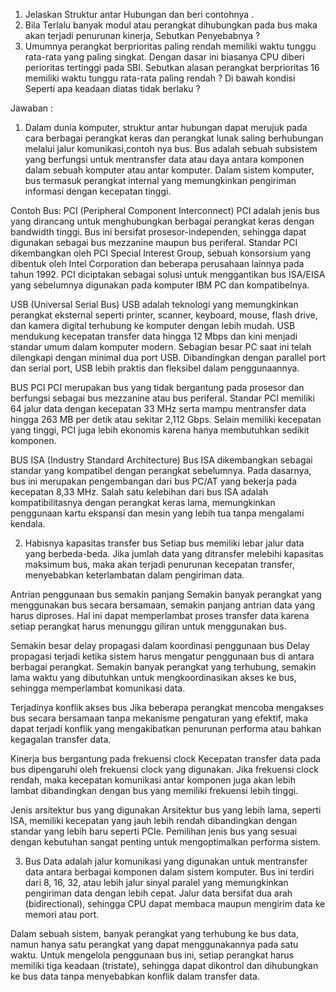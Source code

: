 1. Jelaskan Struktur antar Hubungan dan beri contohnya .
2. Bila Terlalu banyak modul atau perangkat dihubungkan pada bus maka akan terjadi penurunan kinerja, Sebutkan Penyebabnya ?
3. Umumnya perangkat berprioritas paling rendah memiliki waktu tunggu rata-rata yang paling singkat. Dengan dasar ini biasanya CPU diberi perioritas tertinggi pada SBI. Sebutkan alasan perangkat berprioritas 16 
   memiliki waktu tunggu rata-rata paling rendah ? Di bawah kondisi Seperti apa keadaan diatas tidak berlaku ?

Jawaban : 
1. Dalam dunia komputer, struktur antar hubungan dapat merujuk pada cara berbagai perangkat keras dan perangkat lunak saling berhubungan melalui jalur komunikasi,contoh nya bus. Bus adalah sebuah subsistem yang berfungsi untuk mentransfer data atau daya antara komponen dalam sebuah komputer atau antar komputer. Dalam sistem komputer, bus termasuk perangkat internal yang memungkinkan pengiriman informasi dengan kecepatan tinggi.

Contoh Bus:
PCI (Peripheral Component Interconnect)
PCI adalah jenis bus yang dirancang untuk menghubungkan berbagai perangkat keras dengan bandwidth tinggi. Bus ini bersifat prosesor-independen, sehingga dapat digunakan sebagai bus mezzanine maupun bus periferal. Standar PCI dikembangkan oleh PCI Special Interest Group, sebuah konsorsium yang dibentuk oleh Intel Corporation dan beberapa perusahaan lainnya pada tahun 1992. PCI diciptakan sebagai solusi untuk menggantikan bus ISA/EISA yang sebelumnya digunakan pada komputer IBM PC dan kompatibelnya.

USB (Universal Serial Bus)
USB adalah teknologi yang memungkinkan perangkat eksternal seperti printer, scanner, keyboard, mouse, flash drive, dan kamera digital terhubung ke komputer dengan lebih mudah. USB mendukung kecepatan transfer data hingga 12 Mbps dan kini menjadi standar umum dalam komputer modern. Sebagian besar PC saat ini telah dilengkapi dengan minimal dua port USB. Dibandingkan dengan parallel port dan serial port, USB lebih praktis dan fleksibel dalam penggunaannya.

BUS PCI
PCI merupakan bus yang tidak bergantung pada prosesor dan berfungsi sebagai bus mezzanine atau bus periferal. Standar PCI memiliki 64 jalur data dengan kecepatan 33 MHz serta mampu mentransfer data hingga 263 MB per detik atau sekitar 2,112 Gbps. Selain memiliki kecepatan yang tinggi, PCI juga lebih ekonomis karena hanya membutuhkan sedikit komponen.

BUS ISA (Industry Standard Architecture)
Bus ISA dikembangkan sebagai standar yang kompatibel dengan perangkat sebelumnya. Pada dasarnya, bus ini merupakan pengembangan dari bus PC/AT yang bekerja pada kecepatan 8,33 MHz. Salah satu kelebihan dari bus ISA adalah kompatibilitasnya dengan perangkat keras lama, memungkinkan penggunaan kartu ekspansi dan mesin yang lebih tua tanpa mengalami kendala.

2. Habisnya kapasitas transfer bus
Setiap bus memiliki lebar jalur data yang berbeda-beda. Jika jumlah data yang ditransfer melebihi kapasitas maksimum bus, maka akan terjadi penurunan kecepatan transfer, menyebabkan keterlambatan dalam pengiriman data.

Antrian penggunaan bus semakin panjang
Semakin banyak perangkat yang menggunakan bus secara bersamaan, semakin panjang antrian data yang harus diproses. Hal ini dapat memperlambat proses transfer data karena setiap perangkat harus menunggu giliran untuk menggunakan bus.

Semakin besar delay propagasi dalam koordinasi penggunaan bus
Delay propagasi terjadi ketika sistem harus mengatur penggunaan bus di antara berbagai perangkat. Semakin banyak perangkat yang terhubung, semakin lama waktu yang dibutuhkan untuk mengkoordinasikan akses ke bus, sehingga memperlambat komunikasi data.

Terjadinya konflik akses bus
Jika beberapa perangkat mencoba mengakses bus secara bersamaan tanpa mekanisme pengaturan yang efektif, maka dapat terjadi konflik yang mengakibatkan penurunan performa atau bahkan kegagalan transfer data.

Kinerja bus bergantung pada frekuensi clock
Kecepatan transfer data pada bus dipengaruhi oleh frekuensi clock yang digunakan. Jika frekuensi clock rendah, maka kecepatan komunikasi antar komponen juga akan lebih lambat dibandingkan dengan bus yang memiliki frekuensi lebih tinggi.

Jenis arsitektur bus yang digunakan
Arsitektur bus yang lebih lama, seperti ISA, memiliki kecepatan yang jauh lebih rendah dibandingkan dengan standar yang lebih baru seperti PCIe. Pemilihan jenis bus yang sesuai dengan kebutuhan sangat penting untuk mengoptimalkan performa sistem.

3. Bus Data adalah jalur komunikasi yang digunakan untuk mentransfer data antara berbagai komponen dalam sistem komputer. Bus ini terdiri dari 8, 16, 32, atau lebih jalur sinyal paralel yang memungkinkan pengiriman data dengan lebih cepat. Jalur data bersifat dua arah (bidirectional), sehingga CPU dapat membaca maupun mengirim data ke memori atau port.

Dalam sebuah sistem, banyak perangkat yang terhubung ke bus data, namun hanya satu perangkat yang dapat menggunakannya pada satu waktu. Untuk mengelola penggunaan bus ini, setiap perangkat harus memiliki tiga keadaan (tristate), sehingga dapat dikontrol dan dihubungkan ke bus data tanpa menyebabkan konflik dalam transfer data.
